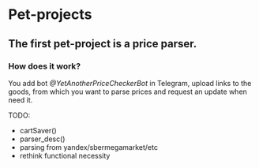 # Pet-projects

## The first pet-project is a **price parser**.

### How does it work?
You add bot *@YetAnotherPriceCheckerBot* in Telegram, upload links to the goods, from which you want to parse prices and request an update when need it.

TODO:
- cartSaver()
- parser_desc()
- parsing from yandex/sbermegamarket/etc
- rethink functional necessity